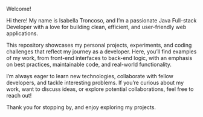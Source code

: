  Welcome! 

Hi there! My name is Isabella Troncoso, and I’m a passionate Java Full-stack Developer with a love for building clean, efficient, and user-friendly web applications.

This repository showcases my personal projects, experiments, and coding challenges that reflect my journey as a developer. Here, you’ll find examples of my work, from front-end interfaces to back-end logic, with an emphasis on best practices, maintainable code, and real-world functionality.

I’m always eager to learn new technologies, collaborate with fellow developers, and tackle interesting problems. If you’re curious about my work, want to discuss ideas, or explore potential collaborations, feel free to reach out!

Thank you for stopping by, and enjoy exploring my projects.